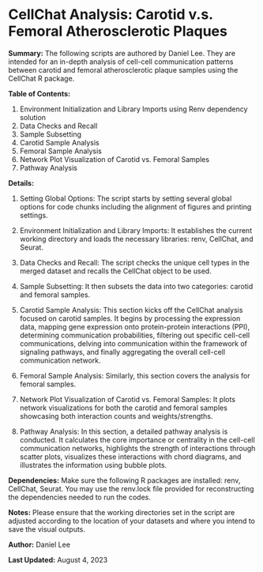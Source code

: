 # CellChat Analysis: Carotid v.s. Femoral Atherosclerotic Plaques
**Summary:**
The following scripts are authored by Daniel Lee. They are intended for an in-depth analysis of cell-cell communication patterns between carotid and femoral atherosclerotic plaque samples using the CellChat R package.

**Table of Contents:**
1. Environment Initialization and Library Imports using Renv dependency solution
2. Data Checks and Recall
3. Sample Subsetting
4. Carotid Sample Analysis
5. Femoral Sample Analysis
6. Network Plot Visualization of Carotid vs. Femoral Samples
7. Pathway Analysis

**Details:**
1. Setting Global Options:
The script starts by setting several global options for code chunks including the alignment of figures and printing settings.

2. Environment Initialization and Library Imports:
It establishes the current working directory and loads the necessary libraries: renv, CellChat, and Seurat.

3. Data Checks and Recall:
The script checks the unique cell types in the merged dataset and recalls the CellChat object to be used.

4. Sample Subsetting:
It then subsets the data into two categories: carotid and femoral samples.

5. Carotid Sample Analysis:
This section kicks off the CellChat analysis focused on carotid samples. It begins by processing the expression data, mapping gene expression onto protein-protein interactions (PPI), determining communication probabilities, filtering out specific cell-cell communications, delving into communication within the framework of signaling pathways, and finally aggregating the overall cell-cell communication network.

7. Femoral Sample Analysis:
Similarly, this section covers the analysis for femoral samples.

8. Network Plot Visualization of Carotid vs. Femoral Samples:
It plots network visualizations for both the carotid and femoral samples showcasing both interaction counts and weights/strengths.

9. Pathway Analysis:
In this section, a detailed pathway analysis is conducted. It calculates the core importance or centrality in the cell-cell communication networks, highlights the strength of interactions through scatter plots, visualizes these interactions with chord diagrams, and illustrates the information using bubble plots.

**Dependencies:**
Make sure the following R packages are installed: renv, CellChat, Seurat.
You may use the renv.lock file provided for reconstructing the dependencies needed to run the codes.

**Notes:**
Please ensure that the working directories set in the script are adjusted according to the location of your datasets and where you intend to save the visual outputs.

**Author:**
Daniel Lee

**Last Updated:**
August 4, 2023
